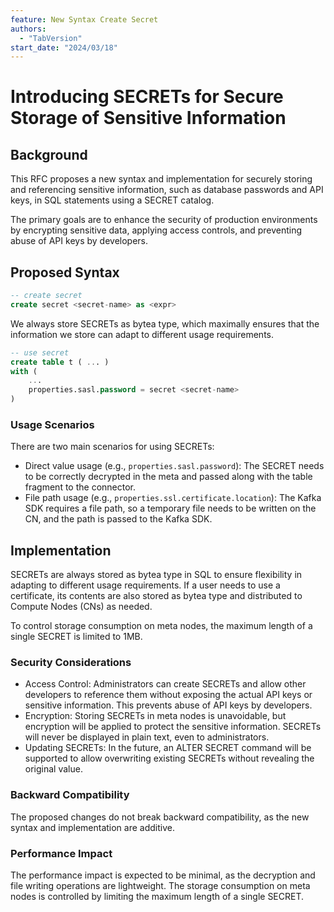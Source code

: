 ```yaml
---
feature: New Syntax Create Secret
authors:
  - "TabVersion"
start_date: "2024/03/18"
---
```


# Introducing SECRETs for Secure Storage of Sensitive Information

## Background

This RFC proposes a new syntax and implementation for securely storing and referencing sensitive information,
such as database passwords and API keys, in SQL statements using a SECRET catalog.

The primary goals are to enhance the security of production environments by encrypting sensitive data, applying access controls, 
and preventing abuse of API keys by developers.

## Proposed Syntax

```sql
-- create secret
create secret <secret-name> as <expr>
```

We always store SECRETs as bytea type, which maximally ensures that the information we store can adapt to different usage requirements.

```sql
-- use secret
create table t ( ... )
with (
    ...
    properties.sasl.password = secret <secret-name>
)
```

### Usage Scenarios

There are two main scenarios for using SECRETs:

* Direct value usage (e.g., `properties.sasl.password`): The SECRET needs to be correctly decrypted in the meta and passed along with the table fragment to the connector.
* File path usage (e.g., `properties.ssl.certificate.location`): The Kafka SDK requires a file path, so a temporary file needs to be written on the CN, and the path is passed to the Kafka SDK.

## Implementation

SECRETs are always stored as bytea type in SQL to ensure flexibility in adapting to different usage requirements.
If a user needs to use a certificate, its contents are also stored as bytea type and distributed to Compute Nodes (CNs) as needed.

To control storage consumption on meta nodes, the maximum length of a single SECRET is limited to 1MB.

### Security Considerations

* Access Control: Administrators can create SECRETs and allow other developers to reference them without exposing the actual API keys or sensitive information. 
  This prevents abuse of API keys by developers.
* Encryption: Storing SECRETs in meta nodes is unavoidable, but encryption will be applied to protect the sensitive information. 
  SECRETs will never be displayed in plain text, even to administrators.
* Updating SECRETs: In the future, an ALTER SECRET command will be supported to allow overwriting existing SECRETs without revealing the original value.

### Backward Compatibility

The proposed changes do not break backward compatibility, as the new syntax and implementation are additive.

### Performance Impact
The performance impact is expected to be minimal, as the decryption and file writing operations are lightweight.
The storage consumption on meta nodes is controlled by limiting the maximum length of a single SECRET.
